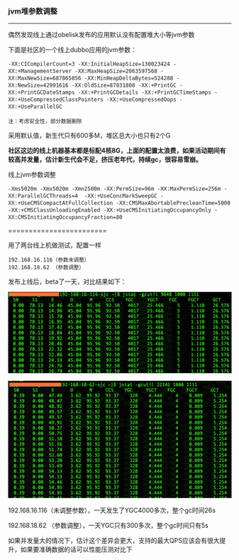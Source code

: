### jvm堆参数调整


----

偶然发现线上通过obelisk发布的应用默认没有配置堆大小等jvm参数

下面是社区的一个线上dubbo应用的jvm参数：

```
-XX:CICompilerCount=3 -XX:InitialHeapSize=130023424 -XX:+ManagementServer -XX:MaxHeapSize=2063597568 -XX:MaxNewSize=687865856 -XX:MinHeapDeltaBytes=524288 -XX:NewSize=42991616 -XX:OldSize=87031808 -XX:+PrintGC -XX:+PrintGCDateStamps -XX:+PrintGCDetails -XX:+PrintGCTimeStamps -XX:+UseCompressedClassPointers -XX:+UseCompressedOops -XX:+UseParallelGC 

注：考虑安全性，部分数据删除
```

采用默认值，新生代只有600多M，堆区总大小也只有2个G

**社区这边的线上机器基本都是标配4核8G，上面的配置太浪费，如果活动期间有较高并发量，估计新生代会不足，挤压老年代，持续gc，很容易雪崩。**

线上jvm参数调整

```
-Xms5020m -Xmx5020m -Xmn2500m -XX:PermSize=96m -XX:MaxPermSize=256m -XX:ParallelGCThreads=4  -XX:+UseConcMarkSweepGC -XX:+UseCMSCompactAtFullCollection -XX:CMSMaxAbortablePrecleanTime=5000 -XX:+CMSClassUnloadingEnabled -XX:+UseCMSInitiatingOccupancyOnly -XX:CMSInitiatingOccupancyFraction=80
```
========================

用了两台线上机做测试，配置一样

```
192.168.16.116（参数未调整）
192.168.18.62 （参数调整）
```
发布上线后，beta了一天，对比结果如下：

![image](img/1.png)

![image](img/2.png)


192.168.16.116（未调整参数），一天发生了YGC4000多次，整个gc时间26s

192.168.18.62 （参数调整），一天YGC只有300多次，整个gc时间只有5s

如果并发量大的情况下，估计这个差异会更大，支持的最大QPS应该会有很大提升，如果要准确数据的话可以性能压测对比下
